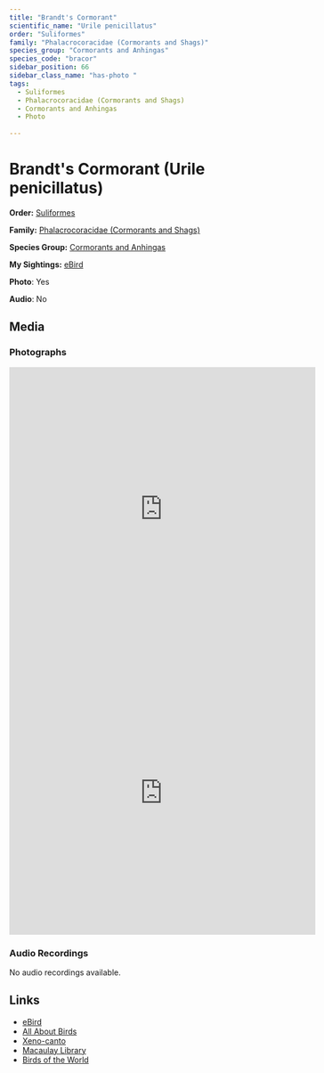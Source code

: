 ```yaml
---
title: "Brandt's Cormorant"
scientific_name: "Urile penicillatus"
order: "Suliformes"
family: "Phalacrocoracidae (Cormorants and Shags)"
species_group: "Cormorants and Anhingas"
species_code: "bracor"
sidebar_position: 66
sidebar_class_name: "has-photo "
tags: 
  - Suliformes
  - Phalacrocoracidae (Cormorants and Shags)
  - Cormorants and Anhingas
  - Photo
  
---
```


# Brandt's Cormorant (Urile penicillatus)

**Order:** [Suliformes](/tags/suliformes)

**Family:** [Phalacrocoracidae (Cormorants and Shags)](/tags/phalacrocoracidae-cormorants-and-shags)

**Species Group:** [Cormorants and Anhingas](/tags/cormorants-and-anhingas)

**My Sightings:** [eBird](https://ebird.org/lifelist?r=world&time=life&spp=bracor)

**Photo**: Yes 

**Audio**: No

## Media
### Photographs
<iframe src="https://macaulaylibrary.org/asset/617717294/embed" width="550" height="510" frameborder="0" allowfullscreen></iframe>
<iframe src="https://macaulaylibrary.org/asset/617717295/embed" width="550" height="510" frameborder="0" allowfullscreen></iframe>

### Audio Recordings
No audio recordings available.

## Links
* [eBird](https://ebird.org/species/bracor) 
* [All About Birds](https://www.allaboutbirds.org/guide/bracor) 
* [Xeno-canto](https://www.xeno-canto.org/species/urile-penicillatus) 
* [Macaulay Library](https://search.macaulaylibrary.org/catalog?taxonCode=bracor&sort=rating_rank_desc)
* [Birds of the World](https://birdsoftheworld.org/bow/species/bracor)
